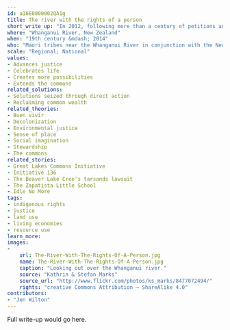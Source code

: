 ```yaml
---
id: a16E0000002QA1g
title: The river with the rights of a person
short_write_up: "In 2012, following more than a century of petitions and legal action by local iwi (Maori tribal group), the Whanganui river in New Zealand was granted the legal status of a person under the name Te Awa Tupua. This legal victory means that the river now enjoys the same rights and responsibilities before the law as people (and corporations!). The New Zealand government has officially recognised the river as a source of great physical and spiritual sustenance to the people who live alongside it. This precedent-setting legal case is the first time the rights of a river have been guaranteed in this way, opening up exciting possibilities for protecting, and changing how we understand our relationship with, the natural world."
where: "Whanganui River, New Zealand"
when: "19th century &mdash; 2014"
who: "Maori tribes near the Whanganui River in conjunction with the New Zealand Government"
scale: "Regional; National"
values:
- Advances justice
- Celebrates life
- Creates more possibilities
- Extends the commons
related_solutions:
- Solutions seized through direct action
- Reclaiming common wealth
related_theories:
- Buen vivir
- Decolonization
- Environmental justice
- Sense of place
- Social imagination
- Stewardship
- The commons
related_stories:
- Great Lakes Commons Initiative
- Initiative 136
- The Beaver Lake Cree's tarsands lawsuit
- The Zapatista Little School
- Idle No More
tags:
- indigenous rights
- justice
- land use
- living economies
- resource use
learn_more:
images:
-
    url: The-River-With-The-Rights-Of-A-Person.jpg
    name: The-River-With-The-Rights-Of-A-Person.jpg
    caption: "Looking out over the Whanganui river."
    source: "Kathrin & Stefan Marks"
    source_url: "http://www.flickr.com/photos/ks_marks/8477072494/"
    rights: "creative Commons Attribution – ShareAlike 4.0"
contributors:
- "Jen Wilton"
---
```

Full write-up would go here.
